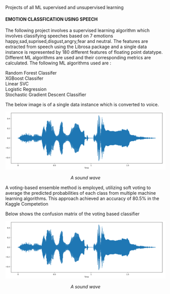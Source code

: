 Projects of all ML supervised and unsupervised learning

#### EMOTION CLASSFICATION USING SPEECH

The following project involves a supervised learning algorithm which involves classifying speeches based on 7 emotions happy,sad,suprised,disgust,angry,fear and neutral. The features are extracted from speech using the Librosa package and a single data instance is represented by 180 different features of floating point datatype. Different ML algorithms are used and their corresponding metrics are calculated. The following ML algorithms used are :

Random Forest Classifer  
XGBoost Classifer  
Linear SVC  
Logistic Regression  
Stochastic Gradient Descent Classifier  

The below image is of a single data instance which is converted to voice.

<div align="center">
    <img src="./images/Screenshot 2025-02-25 172805.png" alt="Sound wave" width="1200">
    <p><em>A sound wave</em></p>
</div>


A voting-based ensemble method is employed, utilizing soft voting to average the predicted probabilities of each class from multiple machine learning algorithms. This approach achieved an accuracy of 80.5% in the Kaggle Competetion

Below shows the confusion matrix of the voting based classifier

<div align="center">
    <img src="./images/Screenshot 2025-02-25 172805.png" alt="Sound wave" width="1200">
    <p><em>A sound wave</em></p>
</div>
